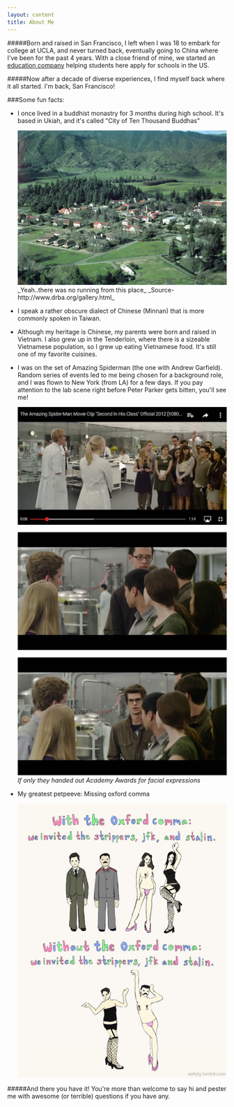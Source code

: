 ```yaml
---
layout: content
title: About Me
---
```


#####Born and raised in San Francisco, I left when I was 18 to embark for college at UCLA, and never turned back, eventually going to China where I've been for the past 4 years. With a close friend of mine, we started an [education company](http://www.cunshande.com) helping students here apply for schools in the US.

#####Now after a decade of diverse experiences, I find myself back where it all started. I'm back, San Francisco!


###Some fun facts:
* I once lived in a buddhist monastry for 3 months during high school. It's based in Ukiah, and it's called "City of Ten Thousand Buddhas"

  <img src="./imgs/cttb.jpg" alt="cttb" style="width: 650px;"/>
     _Yeah..there was no running from this place_
     _Source-http://www.drba.org/gallery.html_

* I speak a rather obscure dialect of Chinese (Minnan) that is more commonly spoken in Taiwan.
* Although my heritage is Chinese, my parents were born and raised in Vietnam. I also grew up in the Tenderloin, where there is a sizeable Vietnamese population, so I grew up eating Vietnamese food. It's still one of my favorite cuisines.
* I was on the set of Amazing Spiderman (the one with Andrew Garfield). Random series of events led to me being chosen for a background role, and I was flown to New York (from LA) for a few days. If you pay attention to the lab scene right before Peter Parker gets bitten, you'll see me!

  ![spidey1](./imgs/spiderman/spidey1.jpg "Spidey 1")

  ![spidey2](./imgs/spiderman/spidey4.jpg "Spidey 2")

  ![spidey3](./imgs/spiderman/spidey2.jpg "Spidey 3")
     _If only they handed out Academy Awards for facial expressions_

* My greatest petpeeve: Missing oxford comma

  ![oxford_comma](./imgs/oxfordcomma.jpg "Oxford Comma")

#####And there you have it! You're more than welcome to say hi and pester me with awesome (or terrible) questions if you have any.